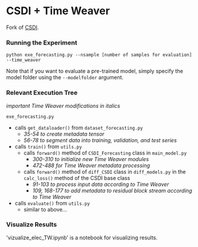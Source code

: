 # CSDI + Time Weaver
Fork of [CSDI](https://github.com/ermongroup/CSDI).

### Running the Experiment 

```shell
python exe_forecasting.py --nsample [number of samples for evaluation] --time_weaver
```

Note that if you want to evaluate a pre-trained model, simply specify the model folder using the `--modelfolder` argument.

### Relevant Execution Tree

*important Time Weaver modifications in italics*

`exe_forecasting.py`
- calls `get_dataloader()` from `dataset_forecasting.py`
  - *35-54 to create metadata tensor*
  - *56-78 to segment data into training, validation, and test series*
- calls `train()` from `utils.py`
  - calls `forward()` method of `CSDI_Forecasting` class in `main_model.py`
    - *300-310 to initialize new Time Weaver modules*
    - *472-488 for Time Weaver metadata processing*
  - calls `forward()` method of `diff_CSDI` class in `diff_models.py` in the `calc_loss()` method of the CSDI base class
    - *91-103 to process input data according to Time Weaver*
    - *109, 168-177 to add metadata to residual block stream according to Time Weaver*
- calls `evaluate()` from `utils.py`
  - similar to above...

### Visualize Results
'vizualize_elec_TW.ipynb' is a notebook for visualizing results.

